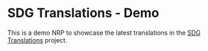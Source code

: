 # SDG Translations - Demo

This is a demo NRP to showcase the latest translations in the [SDG Translations](https://opendataenterprise.github.io/sdg-translations) project.
